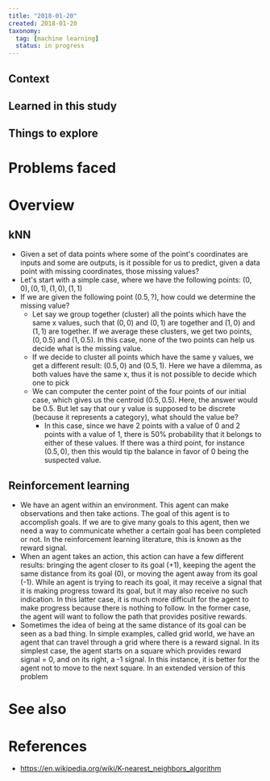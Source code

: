 ```yaml
---
title: "2018-01-20"
created: 2018-01-20
taxonomy:
  tag: [machine learning]
  status: in progress
---
```


## Context

## Learned in this study

## Things to explore

# Problems faced

# Overview
## kNN
* Given a set of data points where some of the point's coordinates are inputs and some are outputs, is it possible for us to predict, given a data point with missing coordinates, those missing values?
* Let's start with a simple case, where we have the following points: $(0, 0), (0, 1), (1, 0), (1, 1)$
* If we are given the following point $(0.5, ?)$, how could we determine the missing value?
	* Let say we group together (cluster) all the points which have the same x values, such that $(0, 0)$ and $(0, 1)$ are together and $(1, 0)$ and $(1, 1)$ are together. If we average these clusters, we get two points, $(0, 0.5)$ and $(1, 0.5)$. In this case, none of the two points can help us decide what is the missing value.
	* If we decide to cluster all points which have the same y values, we get a different result: $(0.5, 0)$ and $(0.5, 1)$. Here we have a dilemma, as both values have the same x, thus it is not possible to decide which one to pick
	* We can computer the center point of the four points of our initial case, which gives us the centroid $(0.5, 0.5)$. Here, the answer would be 0.5. But let say that our y value is supposed to be discrete (because it represents a category), what should the value be?
		* In this case, since we have 2 points with a value of 0 and 2 points with a value of 1, there is 50% probability that it belongs to either of these values. If there was a third point, for instance $(0.5, 0)$, then this would tip the balance in favor of 0 being the suspected value.

## Reinforcement learning
* We have an agent within an environment. This agent can make observations and then take actions. The goal of this agent is to accomplish goals. If we are to give many goals to this agent, then we need a way to communicate whether a certain goal has been completed or not. In the reinforcement learning literature, this is known as the reward signal.
* When an agent takes an action, this action can have a few different results: bringing the agent closer to its goal (+1), keeping the agent the same distance from its goal (0), or moving the agent away from its goal (-1). While an agent is trying to reach its goal, it may receive a signal that it is making progress toward its goal, but it may also receive no such indication. In this latter case, it is much more difficult for the agent to make progress because there is nothing to follow. In the former case, the agent will want to follow the path that provides positive rewards.
* Sometimes the idea of being at the same distance of its goal can be seen as a bad thing. In simple examples, called grid world, we have an agent that can travel through a grid where there is a reward signal. In its simplest case, the agent starts on a square which provides reward signal = 0, and on its right, a -1 signal. In this instance, it is better for the agent not to move to the next square. In an extended version of this problem

# See also

# References
* https://en.wikipedia.org/wiki/K-nearest_neighbors_algorithm
